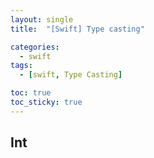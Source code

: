 ```yaml
---
layout: single
title:  "[Swift] Type casting"

categories:
  - swift
tags:
  - [swift, Type Casting]

toc: true
toc_sticky: true
---
```

## Int